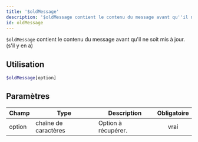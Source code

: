 ```yaml
---
title: '$oldMessage'
description: '$oldMessage contient le contenu du message avant qu''il ne soit mis à jour. (s''il y en a)'
id: oldMessage
---
```


`$oldMessage` contient le contenu du message avant qu'il ne soit mis à jour. (s'il y en a)

## Utilisation

```php
$oldMessage[option]
```

## Paramètres

| Champ  | Type                 | Description         | Obligatoire |
| ------ | -------------------- | ------------------- |:-----------:|
| option | chaîne de caractères | Option à récupérer. |    vrai     |